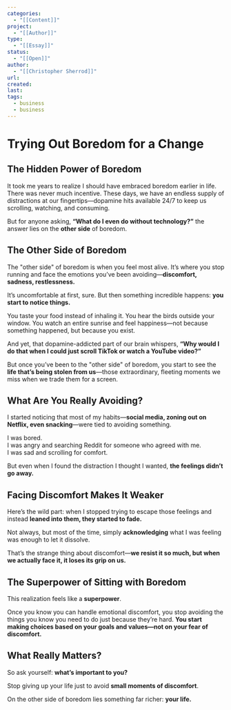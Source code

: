```yaml
---
categories:
  - "[[Content]]"
project:
  - "[[Author]]"
type:
  - "[[Essay]]"
status:
  - "[[Open]]"
author:
  - "[[Christopher Sherrod]]"
url: 
created:
last:
tags:
  - business
  - business
---
```

# **Trying Out Boredom for a Change**  

## **The Hidden Power of Boredom**  

It took me years to realize I should have embraced boredom earlier in life. There was never much incentive. These days, we have an endless supply of distractions at our fingertips—dopamine hits available 24/7 to keep us scrolling, watching, and consuming.  

But for anyone asking, **“What do I even do without technology?”** the answer lies on the **other side** of boredom.  

## **The Other Side of Boredom**  

The "other side" of boredom is when you feel most alive. It’s where you stop running and face the emotions you’ve been avoiding—**discomfort, sadness, restlessness.**  

It’s uncomfortable at first, sure. But then something incredible happens: **you start to notice things.**  

You taste your food instead of inhaling it. You hear the birds outside your window. You watch an entire sunrise and feel happiness—not because something happened, but because you exist.  

And yet, that dopamine-addicted part of our brain whispers, **“Why would I do that when I could just scroll TikTok or watch a YouTube video?”**  

But once you’ve been to the "other side" of boredom, you start to see the **life that’s being stolen from us**—those extraordinary, fleeting moments we miss when we trade them for a screen.  

## **What Are You Really Avoiding?**  

I started noticing that most of my habits—**social media, zoning out on Netflix, even snacking**—were tied to avoiding something.  

I was bored.  
I was angry and searching Reddit for someone who agreed with me.  
I was sad and scrolling for comfort.  

But even when I found the distraction I thought I wanted, **the feelings didn’t go away.**  

## **Facing Discomfort Makes It Weaker**  

Here’s the wild part: when I stopped trying to escape those feelings and instead **leaned into them, they started to fade.**  

Not always, but most of the time, simply **acknowledging** what I was feeling was enough to let it dissolve.  

That’s the strange thing about discomfort—**we resist it so much, but when we actually face it, it loses its grip on us.**  

## **The Superpower of Sitting with Boredom**  

This realization feels like a **superpower**.  

Once you know you can handle emotional discomfort, you stop avoiding the things you know you need to do just because they’re hard. **You start making choices based on your goals and values—not on your fear of discomfort.**  

## **What Really Matters?**  

So ask yourself: **what’s important to you?**  

Stop giving up your life just to avoid **small moments of discomfort**.  

On the other side of boredom lies something far richer: **your life.**